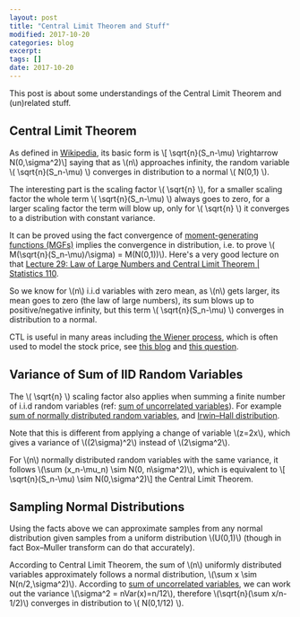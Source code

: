 ```yaml
---
layout: post
title: "Central Limit Theorem and Stuff"
modified: 2017-10-20
categories: blog
excerpt:
tags: []
date: 2017-10-20
---
```


This post is about some understandings of the Central Limit Theorem and (un)related stuff. 

## Central Limit Theorem
As defined in [Wikipedia](https://en.wikipedia.org/wiki/Central_limit_theorem), its basic form is
\\[ \sqrt{n}(S_n-\mu) \rightarrow N(0,\sigma^2)\\]
saying that as \\(n\\) approaches infinity, the random variable \\( \sqrt{n}(S_n-\mu) \\) converges in distribution to a normal \\( N(0,1) \\).

The interesting part is the scaling factor \\( \sqrt{n} \\),
for a smaller scaling factor the whole term \\( \sqrt{n}(S_n-\mu) \\) always goes to zero,
for a larger scaling factor the term will blow up, only for \\( \sqrt{n} \\) it converges to a distribution with constant variance.

It can be proved using the fact convergence of [moment-generating functions (MGFs)](https://en.wikipedia.org/wiki/Moment-generating_function) implies the convergence in distribution,
i.e. to prove \\( M(\sqrt{n}(S_n-\mu)/\sigma) = M(N(0,1))\\). 
Here's a very good lecture on that [Lecture 29: Law of Large Numbers and Central Limit Theorem | Statistics 110](https://youtu.be/OprNqnHsVIA).

So we know for \\(n\\) i.i.d variables with zero mean, as \\(n\\) gets larger, its mean goes to zero (the law of large numbers), its sum blows up to positive/negative infinity, but this term \\( \sqrt{n}(S_n-\mu) \\) converges in distribution to a normal.

CTL is useful in many areas including [the Wiener process](https://en.wikipedia.org/wiki/Wiener_process#Wiener_process_as_a_limit_of_random_walk),
which is often used to model the stock price, see [this blog](http://epchan.blogspot.jp/2016/04/mean-reversion-momentum-and-volatility.html) and [this question](https://stats.stackexchange.com/q/308545/95569).

## Variance of Sum of IID Random Variables
The \\( \sqrt{n} \\) scaling factor also applies when summing a finite number of i.i.d random variables (ref: [sum of uncorrelated variables](https://en.wikipedia.org/wiki/Variance#Sum_of_uncorrelated_variables_(Bienaym%C3%A9_formula))). For example [sum of normally distributed random variables](https://en.wikipedia.org/wiki/Sum_of_normally_distributed_random_variables), and [Irwin–Hall distribution](https://en.wikipedia.org/wiki/Irwin%E2%80%93Hall_distribution).

Note that this is different from applying a change of variable \\(z=2x\\), which gives a variance of \\((2\sigma)^2\\) instead of \\(2\sigma^2\\).

For \\(n\\) normally distributed random variables with the same variance, it follows
\\(\sum (x_n-\mu_n) \sim N(0, n\sigma^2)\\), which is equivalent to 
\\[ \sqrt{n}(S_n-\mu) \sim N(0,\sigma^2)\\]
the Central Limit Theorem.

## Sampling Normal Distributions
Using the facts above we can approximate samples from any normal distribution given samples from a uniform distribution \\(U(0,1)\\) (though in fact Box–Muller transform can do that accurately).

According to Central Limit Theorem, the sum of \\(n\\) uniformly distributed variables approximately follows a normal distribution, \\(\sum x \sim N(n/2,\sigma^2)\\). According to [sum of uncorrelated variables](https://en.wikipedia.org/wiki/Variance#Sum_of_uncorrelated_variables_(Bienaym%C3%A9_formula)), we can work out the variance \\(\sigma^2 = nVar(x)=n/12\\), therefore \\(\sqrt{n}(\sum x/n-1/2)\\) converges in distribution to \\( N(0,1/12) \\).
